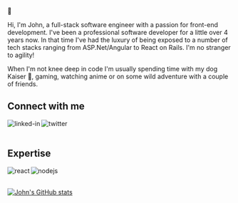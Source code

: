 👋

Hi, I'm John, a full-stack software engineer with a passion for front-end development. I've been a professional software developer for a little over 4 years now. In that time I've had the luxury of being exposed to a number of tech stacks ranging from ASP.Net/Angular to React on Rails. I'm no stranger to agility!

When I'm not knee deep in code I'm usually spending time with my dog Kaiser 🐶, gaming, watching anime or on some wild adventure with a couple of friends.
<br>

## Connect with me
[<img align="left" alt="linked-in" src="https://img.shields.io/badge/linkedin-%230077B5.svg?&style=for-the-badge&logo=linkedin&logoColor=white" />](https://www.linkedin.com/in/jsofteng)

[<img align="left" alt="twitter" src="https://img.shields.io/badge/twitter-%231DA1F2.svg?&style=for-the-badge&logo=twitter&logoColor=white" />](https://twitter.com/jsofteng)

<br>
<br>

## Expertise
<img align="left" alt="react" src="https://img.shields.io/badge/react%20-%2320232a.svg?&style=for-the-badge&logo=react&logoColor=%2361DAFB" />
<img align="left" alt="nodejs" src="https://img.shields.io/badge/node.js%20-%2343853D.svg?&style=for-the-badge&logo=node.js&logoColor=white" />

<br>
<br>

[![John's GitHub stats](https://github-readme-stats.vercel.app/api?username=jsofteng)](https://github.com/jsofteng/github-readme-stats)
